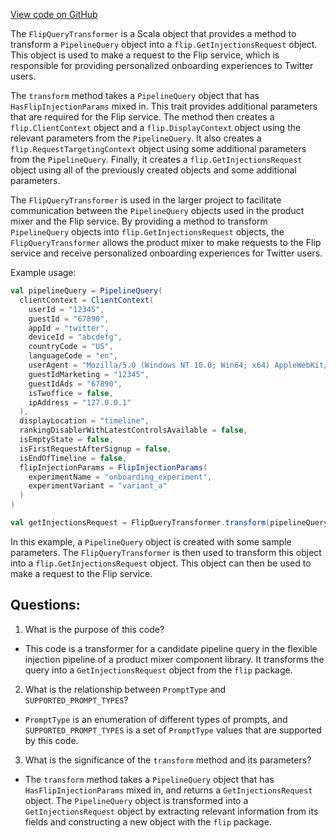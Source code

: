 [View code on GitHub](https://github.com/misbahsy/the-algorithm/product-mixer/component-library/src/main/scala/com/twitter/product_mixer/component_library/pipeline/candidate/flexible_injection_pipeline/transformer/FlipQueryTransformer.scala)

The `FlipQueryTransformer` is a Scala object that provides a method to transform a `PipelineQuery` object into a `flip.GetInjectionsRequest` object. This object is used to make a request to the Flip service, which is responsible for providing personalized onboarding experiences to Twitter users. 

The `transform` method takes a `PipelineQuery` object that has `HasFlipInjectionParams` mixed in. This trait provides additional parameters that are required for the Flip service. The method then creates a `flip.ClientContext` object and a `flip.DisplayContext` object using the relevant parameters from the `PipelineQuery`. It also creates a `flip.RequestTargetingContext` object using some additional parameters from the `PipelineQuery`. Finally, it creates a `flip.GetInjectionsRequest` object using all of the previously created objects and some additional parameters.

The `FlipQueryTransformer` is used in the larger project to facilitate communication between the `PipelineQuery` objects used in the product mixer and the Flip service. By providing a method to transform `PipelineQuery` objects into `flip.GetInjectionsRequest` objects, the `FlipQueryTransformer` allows the product mixer to make requests to the Flip service and receive personalized onboarding experiences for Twitter users.

Example usage:

```scala
val pipelineQuery = PipelineQuery(
  clientContext = ClientContext(
    userId = "12345",
    guestId = "67890",
    appId = "twitter",
    deviceId = "abcdefg",
    countryCode = "US",
    languageCode = "en",
    userAgent = "Mozilla/5.0 (Windows NT 10.0; Win64; x64) AppleWebKit/537.36 (KHTML, like Gecko) Chrome/58.0.3029.110 Safari/537.36",
    guestIdMarketing = "12345",
    guestIdAds = "67890",
    isTwoffice = false,
    ipAddress = "127.0.0.1"
  ),
  displayLocation = "timeline",
  rankingDisablerWithLatestControlsAvailable = false,
  isEmptyState = false,
  isFirstRequestAfterSignup = false,
  isEndOfTimeline = false,
  flipInjectionParams = FlipInjectionParams(
    experimentName = "onboarding_experiment",
    experimentVariant = "variant_a"
  )
)

val getInjectionsRequest = FlipQueryTransformer.transform(pipelineQuery)
``` 

In this example, a `PipelineQuery` object is created with some sample parameters. The `FlipQueryTransformer` is then used to transform this object into a `flip.GetInjectionsRequest` object. This object can then be used to make a request to the Flip service.
## Questions: 
 1. What is the purpose of this code?
- This code is a transformer for a candidate pipeline query in the flexible injection pipeline of a product mixer component library. It transforms the query into a `GetInjectionsRequest` object from the `flip` package.

2. What is the relationship between `PromptType` and `SUPPORTED_PROMPT_TYPES`?
- `PromptType` is an enumeration of different types of prompts, and `SUPPORTED_PROMPT_TYPES` is a set of `PromptType` values that are supported by this code.

3. What is the significance of the `transform` method and its parameters?
- The `transform` method takes a `PipelineQuery` object that has `HasFlipInjectionParams` mixed in, and returns a `GetInjectionsRequest` object. The `PipelineQuery` object is transformed into a `GetInjectionsRequest` object by extracting relevant information from its fields and constructing a new object with the `flip` package.
